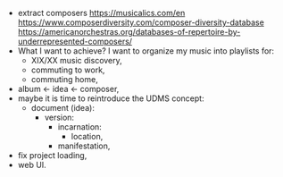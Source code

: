 - extract composers
  https://musicalics.com/en
  https://www.composerdiversity.com/composer-diversity-database
  https://americanorchestras.org/databases-of-repertoire-by-underrepresented-composers/
- What I want to achieve? I want to organize my music into playlists for:
  - XIX/XX music discovery,
  - commuting to work,
  - commuting home,
- album <- idea <- composer,
- maybe it is time to reintroduce the UDMS concept:
  - document (idea):
    - version:
        - incarnation:
            - location,
        - manifestation,
- fix project loading,
- web UI.
